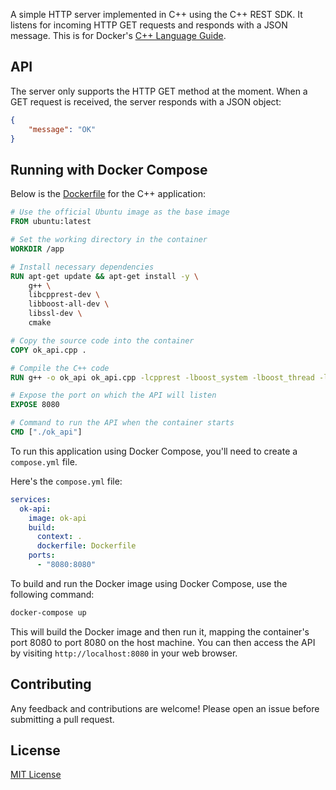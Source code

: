 A simple HTTP server implemented in C++ using the C++ REST SDK. It listens for incoming HTTP GET requests and responds with a JSON message. This is for Docker's [C++ Language Guide](https://docs.docker.com/language/cpp/).

## API

The server only supports the HTTP GET method at the moment. When a GET request is received, the server responds with a JSON object:

```json
{
    "message": "OK"
}
```

## Running with Docker Compose

Below is the [Dockerfile](Dockerfile) for the C++ application:

```Dockerfile
# Use the official Ubuntu image as the base image
FROM ubuntu:latest

# Set the working directory in the container
WORKDIR /app

# Install necessary dependencies
RUN apt-get update && apt-get install -y \
    g++ \
    libcpprest-dev \
    libboost-all-dev \
    libssl-dev \
    cmake

# Copy the source code into the container
COPY ok_api.cpp .

# Compile the C++ code
RUN g++ -o ok_api ok_api.cpp -lcpprest -lboost_system -lboost_thread -lboost_chrono -lboost_random -lssl -lcrypto

# Expose the port on which the API will listen
EXPOSE 8080

# Command to run the API when the container starts
CMD ["./ok_api"]
```

To run this application using Docker Compose, you'll need to create a `compose.yml` file.

Here's the `compose.yml` file:

```yaml
services:
  ok-api:
    image: ok-api
    build:
      context: .
      dockerfile: Dockerfile
    ports:
      - "8080:8080"
```

To build and run the Docker image using Docker Compose, use the following command:

```bash
docker-compose up
```

This will build the Docker image and then run it, mapping the container's port 8080 to port 8080 on the host machine. You can then access the API by visiting `http://localhost:8080` in your web browser.

## Contributing

Any feedback and contributions are welcome! Please open an issue before submitting a pull request.

## License

[MIT License](LICENSE)
